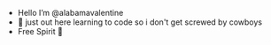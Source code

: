 - Hello I’m @alabamavalentine
- 👀 just out here learning to code so i don't get screwed by cowboys
- Free Spirit :revolving_hearts:
